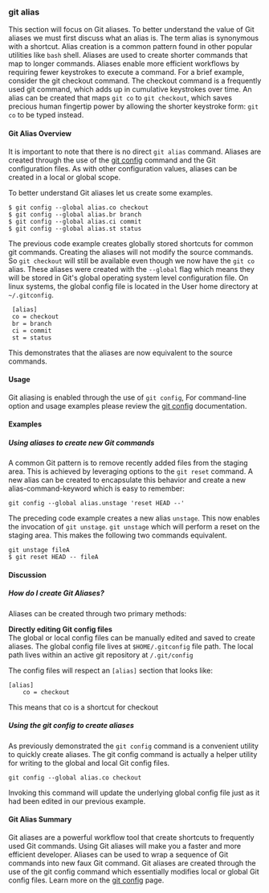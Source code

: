 ### git alias

This section will focus on Git aliases. To better understand the value of Git aliases we must first discuss what an alias is. The term alias is synonymous with a shortcut. Alias creation is a common pattern found in other popular utilities like `bash` shell. Aliases are used to create shorter commands that map to longer commands. Aliases enable more efficient workflows by requiring fewer keystrokes to execute a command. For a brief example, consider the git checkout command. The checkout command is a frequently used git command, which adds up in cumulative keystrokes over time. An alias can be created that maps `git co` to `git checkout`, which saves precious human fingertip power by allowing the shorter keystroke form: `git co` to be typed instead.

#### Git Alias Overview

It is important to note that there is no direct `git alias` command. Aliases are created through the use of the [git config](#git-config) command and the Git configuration files. As with other configuration values, aliases can be created in a local or global scope.

To better understand Git aliases let us create some examples.

```
$ git config --global alias.co checkout
$ git config --global alias.br branch
$ git config --global alias.ci commit
$ git config --global alias.st status
```

The previous code example creates globally stored shortcuts for common git commands. Creating the aliases will not modify the source commands. So `git checkout` will still be available even though we now have the `git co` alias. These aliases were created with the `--global` flag which means they will be stored in Git's global operating system level configuration file. On linux systems, the global config file is located in the User home directory at `~/.gitconfig`.

```
 [alias]
 co = checkout
 br = branch
 ci = commit
 st = status
```

This demonstrates that the aliases are now equivalent to the source commands.

#### Usage

Git aliasing is enabled through the use of `git config`, For command-line option and usage examples please review the [git config](#git-config) documentation.

#### Examples

##### Using aliases to create new Git commands

A common Git pattern is to remove recently added files from the staging area. This is achieved by leveraging options to the `git reset` command. A new alias can be created to encapsulate this behavior and create a new alias-command-keyword which is easy to remember:

```
git config --global alias.unstage 'reset HEAD --'
```

The preceding code example creates a new alias `unstage`. This now enables the invocation of `git unstage`. `git unstage` which will perform a reset on the staging area. This makes the following two commands equivalent.

```
git unstage fileA
$ git reset HEAD -- fileA
```

#### Discussion

##### How do I create Git Aliases?

Aliases can be created through two primary methods:

**Directly editing Git config files**  
The global or local config files can be manually edited and saved to create aliases. The global config file lives at `$HOME/.gitconfig` file path. The local path lives within an active git repository at `/.git/config`

The config files will respect an `[alias]` section that looks like:

```
[alias]
	co = checkout
```

This means that co is a shortcut for checkout

##### Using the git config to create aliases

As previously demonstrated the `git config` command is a convenient utility to quickly create aliases. The git config command is actually a helper utility for writing to the global and local Git config files.

```
git config --global alias.co checkout
```

Invoking this command will update the underlying global config file just as it had been edited in our previous example.

#### Git Alias Summary

Git aliases are a powerful workflow tool that create shortcuts to frequently used Git commands. Using Git aliases will make you a faster and more efficient developer. Aliases can be used to wrap a sequence of Git commands into new faux Git command. Git aliases are created through the use of the git config command which essentially modifies local or global Git config files. Learn more on the [git config](#git-config) page.
